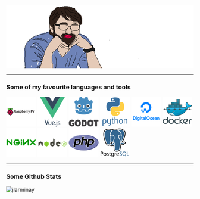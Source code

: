<div align="center">
  <img src="https://raw.githubusercontent.com/jlarminay/jlarminay/main/images/header.png" />
</div>

<div>
  <hr/>
  <h3>Some of my favourite languages and tools</h3>
  <p align="left"> 
    <img src="https://raw.githubusercontent.com/devicons/devicon/master/icons/raspberrypi/raspberrypi-original-wordmark.svg" alt="raspberrypi" width="80" height="80" /> 
    <img src="https://raw.githubusercontent.com/devicons/devicon/master/icons/vuejs/vuejs-original-wordmark.svg" alt="vue.js" width="80" height="80" /> 
    <img src="https://raw.githubusercontent.com/devicons/devicon/master/icons/godot/godot-original-wordmark.svg" alt="godot" width="80" height="80" /> 
    <img src="https://raw.githubusercontent.com/devicons/devicon/master/icons/python/python-original-wordmark.svg" alt="python" width="80" height="80" /> 
    <img src="https://raw.githubusercontent.com/devicons/devicon/master/icons/digitalocean/digitalocean-original-wordmark.svg" alt="digital ocean" width="80" height="80" /> 
    <img src="https://raw.githubusercontent.com/devicons/devicon/master/icons/docker/docker-original-wordmark.svg" alt="docker" width="80" height="80" /> 
    <img src="https://raw.githubusercontent.com/devicons/devicon/master/icons/nginx/nginx-original.svg" alt="nginx" width="80" height="80" /> 
    <img src="https://raw.githubusercontent.com/devicons/devicon/master/icons/nodejs/nodejs-original-wordmark.svg" alt="node.js" width="80" height="80" /> 
    <img src="https://raw.githubusercontent.com/devicons/devicon/master/icons/php/php-original.svg" alt="php" width="80" height="80" /> 
    <img src="https://raw.githubusercontent.com/devicons/devicon/master/icons/postgresql/postgresql-original-wordmark.svg" alt="postgresql" width="80" height="80" /> 
    <!-- <img src="" alt="" width="80" height="80"/>  -->
  </p>
</div>

<div>
  <hr/>
  <h3>Some Github Stats</h3>
  <p>
    <img align="left" src="https://github-readme-stats.vercel.app/api/top-langs?username=jlarminay&show_icons=true&theme=dark&locale=en&layout=compact&langs_count=8&hide_border=true" alt="jlarminay" />
  </p>
</div>


